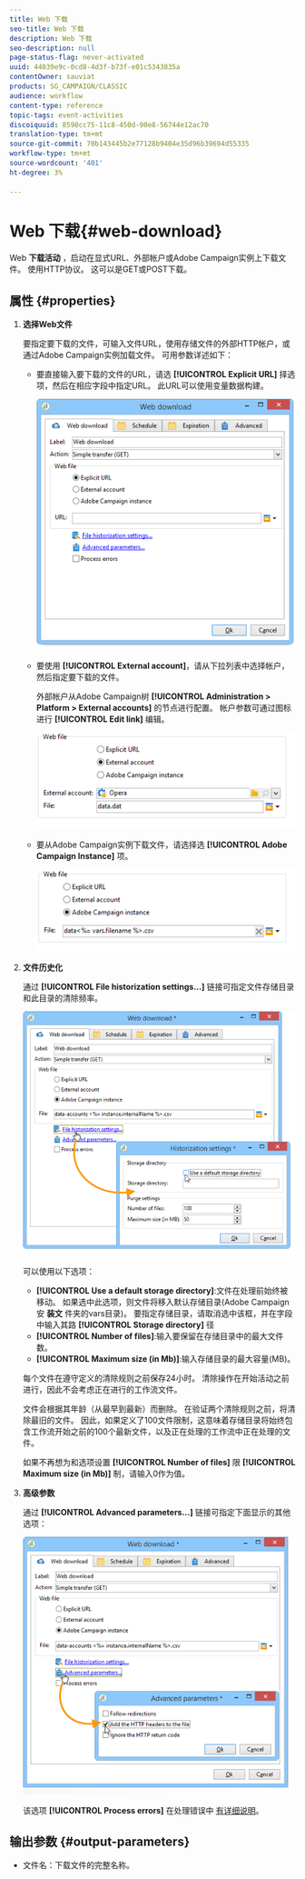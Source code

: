 ```yaml
---
title: Web 下载
seo-title: Web 下载
description: Web 下载
seo-description: null
page-status-flag: never-activated
uuid: 44039e9c-0cd8-4d3f-b73f-e01c5343835a
contentOwner: sauviat
products: SG_CAMPAIGN/CLASSIC
audience: workflow
content-type: reference
topic-tags: event-activities
discoiquuid: 8590cc75-11c8-450d-90e8-56744e12ac70
translation-type: tm+mt
source-git-commit: 70b143445b2e77128b9404e35d96b39694d55335
workflow-type: tm+mt
source-wordcount: '401'
ht-degree: 3%

---
```



# Web 下载{#web-download}

Web **下载活动** ，启动在显式URL、外部帐户或Adobe Campaign实例上下载文件。 使用HTTP协议。 这可以是GET或POST下载。

## 属性 {#properties}

1. **选择Web文件**

   要指定要下载的文件，可输入文件URL，使用存储文件的外部HTTP帐户，或通过Adobe Campaign实例加载文件。 可用参数详述如下：

   * 要直接输入要下载的文件的URL，请选 **[!UICONTROL Explicit URL]** 择选项，然后在相应字段中指定URL。 此URL可以使用变量数据构建。

      ![](assets/download_web_edit.png)

   * 要使用 **[!UICONTROL External account]**，请从下拉列表中选择帐户，然后指定要下载的文件。

      外部帐户从Adobe Campaign树 **[!UICONTROL Administration > Platform > External accounts]** 的节点进行配置。 帐户参数可通过图标进行 **[!UICONTROL Edit link]** 编辑。

      ![](assets/download_web_edit_external.png)

   * 要从Adobe Campaign实例下载文件，请选择选 **[!UICONTROL Adobe Campaign Instance]** 项。

      ![](assets/download_web_edit_instance.png)

1. **文件历史化**

   通过 **[!UICONTROL File historization settings...]** 链接可指定文件存储目录和此目录的清除频率。

   ![](assets/download_web_edit_hist.png)

   可以使用以下选项：

   * **[!UICONTROL Use a default storage directory]**:文件在处理前始终被移动。 如果选中此选项，则文件将移入默认存储目录(Adobe Campaign安 **装文** 件夹的vars目录)。 要指定存储目录，请取消选中该框，并在字段中输入其路 **[!UICONTROL Storage directory]** 径
   * **[!UICONTROL Number of files]**:输入要保留在存储目录中的最大文件数。
   * **[!UICONTROL Maximum size (in Mb)]**:输入存储目录的最大容量(MB)。

   每个文件在遵守定义的清除规则之前保存24小时。 清除操作在开始活动之前进行，因此不会考虑正在进行的工作流文件。

   文件会根据其年龄（从最早到最新）而删除。 在验证两个清除规则之前，将清除最旧的文件。 因此，如果定义了100文件限制，这意味着存储目录将始终包含工作流开始之前的100个最新文件，以及正在处理的工作流中正在处理的文件。

   如果不再想为和选项设置 **[!UICONTROL Number of files]** 限 **[!UICONTROL Maximum size (in Mb)]** 制，请输入0作为值。

1. **高级参数**

   通过 **[!UICONTROL Advanced parameters...]** 链接可指定下面显示的其他选项：

   ![](assets/download_web_edit_advanced.png)

   该选项 **[!UICONTROL Process errors]** 在处理错误中 [有详细说明](../../workflow/using/monitoring-workflow-execution.md#processing-errors)。

## 输出参数 {#output-parameters}

* 文件名：下载文件的完整名称。
